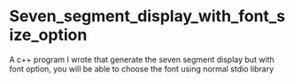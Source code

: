 # Seven_segment_display_with_font_size_option
A c++ program I wrote that generate the seven segment display but with font option, you will be able to choose the font using normal stdio library
